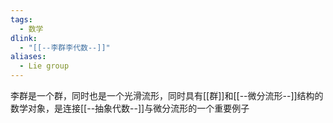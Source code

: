 ```yaml
---
tags:
  - 数学
dlink:
  - "[[--李群李代数--]]"
aliases:
  - Lie group
---
```

李群是一个群，同时也是一个光滑流形，同时具有[[群]]和[[--微分流形--]]结构的数学对象，是连接[[--抽象代数--]]与微分流形的一个重要例子